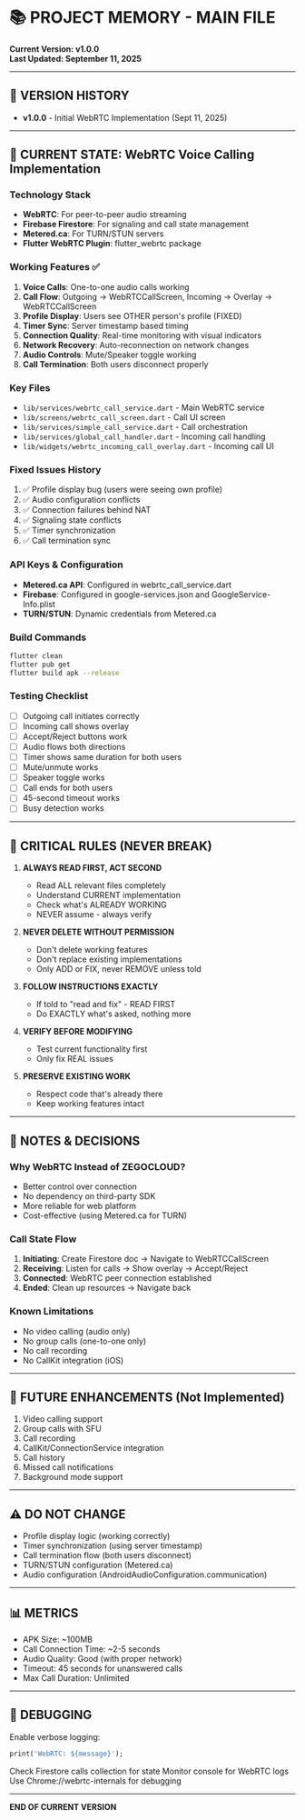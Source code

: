 # 📚 PROJECT MEMORY - MAIN FILE
**Current Version: v1.0.0**  
**Last Updated: September 11, 2025**

---

## 🔄 VERSION HISTORY
- **v1.0.0** - Initial WebRTC Implementation (Sept 11, 2025)

---

## 📱 CURRENT STATE: WebRTC Voice Calling Implementation

### Technology Stack
- **WebRTC**: For peer-to-peer audio streaming
- **Firebase Firestore**: For signaling and call state management  
- **Metered.ca**: For TURN/STUN servers
- **Flutter WebRTC Plugin**: flutter_webrtc package

### Working Features ✅
1. **Voice Calls**: One-to-one audio calls working
2. **Call Flow**: Outgoing → WebRTCCallScreen, Incoming → Overlay → WebRTCCallScreen
3. **Profile Display**: Users see OTHER person's profile (FIXED)
4. **Timer Sync**: Server timestamp based timing
5. **Connection Quality**: Real-time monitoring with visual indicators
6. **Network Recovery**: Auto-reconnection on network changes
7. **Audio Controls**: Mute/Speaker toggle working
8. **Call Termination**: Both users disconnect properly

### Key Files
- `lib/services/webrtc_call_service.dart` - Main WebRTC service
- `lib/screens/webrtc_call_screen.dart` - Call UI screen
- `lib/services/simple_call_service.dart` - Call orchestration
- `lib/services/global_call_handler.dart` - Incoming call handling
- `lib/widgets/webrtc_incoming_call_overlay.dart` - Incoming call UI

### Fixed Issues History
1. ✅ Profile display bug (users were seeing own profile)
2. ✅ Audio configuration conflicts  
3. ✅ Connection failures behind NAT
4. ✅ Signaling state conflicts
5. ✅ Timer synchronization
6. ✅ Call termination sync

### API Keys & Configuration
- **Metered.ca API**: Configured in webrtc_call_service.dart
- **Firebase**: Configured in google-services.json and GoogleService-Info.plist
- **TURN/STUN**: Dynamic credentials from Metered.ca

### Build Commands
```bash
flutter clean
flutter pub get
flutter build apk --release
```

### Testing Checklist
- [ ] Outgoing call initiates correctly
- [ ] Incoming call shows overlay
- [ ] Accept/Reject buttons work
- [ ] Audio flows both directions
- [ ] Timer shows same duration for both users
- [ ] Mute/unmute works
- [ ] Speaker toggle works
- [ ] Call ends for both users
- [ ] 45-second timeout works
- [ ] Busy detection works

---

## 🚫 CRITICAL RULES (NEVER BREAK)

1. **ALWAYS READ FIRST, ACT SECOND**
   - Read ALL relevant files completely
   - Understand CURRENT implementation
   - Check what's ALREADY WORKING
   - NEVER assume - always verify

2. **NEVER DELETE WITHOUT PERMISSION**
   - Don't delete working features
   - Don't replace existing implementations
   - Only ADD or FIX, never REMOVE unless told

3. **FOLLOW INSTRUCTIONS EXACTLY**
   - If told to "read and fix" - READ FIRST
   - Do EXACTLY what's asked, nothing more

4. **VERIFY BEFORE MODIFYING**
   - Test current functionality first
   - Only fix REAL issues

5. **PRESERVE EXISTING WORK**
   - Respect code that's already there
   - Keep working features intact

---

## 📝 NOTES & DECISIONS

### Why WebRTC Instead of ZEGOCLOUD?
- Better control over connection
- No dependency on third-party SDK
- More reliable for web platform
- Cost-effective (using Metered.ca for TURN)

### Call State Flow
1. **Initiating**: Create Firestore doc → Navigate to WebRTCCallScreen
2. **Receiving**: Listen for calls → Show overlay → Accept/Reject
3. **Connected**: WebRTC peer connection established
4. **Ended**: Clean up resources → Navigate back

### Known Limitations
- No video calling (audio only)
- No group calls (one-to-one only)
- No call recording
- No CallKit integration (iOS)

---

## 🔮 FUTURE ENHANCEMENTS (Not Implemented)
1. Video calling support
2. Group calls with SFU
3. Call recording
4. CallKit/ConnectionService integration
5. Call history
6. Missed call notifications
7. Background mode support

---

## ⚠️ DO NOT CHANGE
- Profile display logic (working correctly)
- Timer synchronization (using server timestamp)
- Call termination flow (both users disconnect)
- TURN/STUN configuration (Metered.ca)
- Audio configuration (AndroidAudioConfiguration.communication)

---

## 📊 METRICS
- APK Size: ~100MB
- Call Connection Time: ~2-5 seconds
- Audio Quality: Good (with proper network)
- Timeout: 45 seconds for unanswered calls
- Max Call Duration: Unlimited

---

## 🐛 DEBUGGING
Enable verbose logging:
```dart
print('WebRTC: ${message}');
```

Check Firestore calls collection for state
Monitor console for WebRTC logs
Use Chrome://webrtc-internals for debugging

---

**END OF CURRENT VERSION**